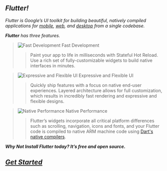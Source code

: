 
## ***Flutter!***

*Flutter is Google’s UI toolkit for building beautiful, natively compiled applications for [mobile](https://flutter.dev/docs), [web](https://flutter.dev/web), and [desktop](https://flutter.dev/desktop) from a single codebase.*<br>

***Flutter** has three features.*<br>
>![Fast Development](https://flutter.dev/assets/homepage/icon-development-02b120c5632de8bcfebaa9af8d93938c403217b5be8d40d596af576c4ed85aa6.svg) Fast Development<br>
>>Paint your app to life in milliseconds with Stateful Hot Reload. Use a rich set of fully-customizable widgets to build native interfaces in minutes.

>![Expressive and Flexible UI](https://flutter.dev/assets/homepage/icon-ui-5917d09ef0d8f9538615b4281870960b865bba4c8b6926b5adaef91433af0b07.svg) Expressive and Flexible UI<br>
>>Quickly ship features with a focus on native end-user experiences. Layered architecture allows for full customization, which results in incredibly fast rendering and expressive and flexible designs.

>![Native Performance](https://flutter.dev/assets/homepage/icon-performance-680fb3687109ba7ea0c22627da3a9fa761944ae7b521468003b932aa9133ca5b.svg) Native Performance
>>Flutter’s widgets incorporate all critical platform differences such as scrolling, navigation, icons and fonts, and your Flutter code is compiled to native ARM machine code using [Dart's native compilers](https://dart.dev/overview#platform).

***Why Not Install Flutter today?
It’s free and open source.***
## *[Get Started](https://flutter.dev/docs/get-started/install)*